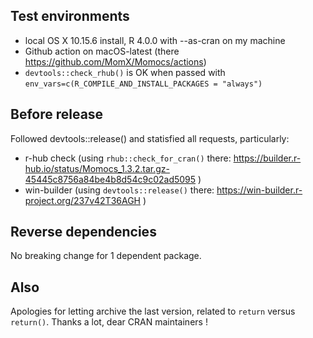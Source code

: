 ## Test environments

* local OS X 10.15.6 install, R 4.0.0 with --as-cran on my machine
* Github action on macOS-latest (there https://github.com/MomX/Momocs/actions)
* `devtools::check_rhub()` is OK when passed with `env_vars=c(R_COMPILE_AND_INSTALL_PACKAGES = "always")`

## Before release
Followed devtools::release() and statisfied all requests, particularly:
* r-hub check (using `rhub::check_for_cran()` there: https://builder.r-hub.io/status/Momocs_1.3.2.tar.gz-45445c8756a84be4b8d54c9c02ad5095 )
* win-builder (using `devtools::release()` there: https://win-builder.r-project.org/237v42T36AGH )

## Reverse dependencies
No breaking change for 1 dependent package.

## Also
Apologies for letting archive the last version, related to `return` versus `return()`. 
Thanks a lot, dear CRAN maintainers !



